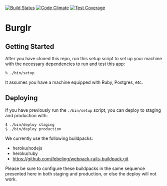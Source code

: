 [![Build Status](https://travis-ci.org/burglr-app/burglr.svg?branch=master)](https://travis-ci.org/burglr-app/burglr)
[![Code Climate](https://codeclimate.com/github/burglr-app/burglr/badges/gpa.svg)](https://codeclimate.com/github/burglr-app/burglr)
[![Test Coverage](https://codeclimate.com/github/burglr-app/burglr/badges/coverage.svg)](https://codeclimate.com/github/burglr-app/burglr/coverage)

# Burglr

## Getting Started

After you have cloned this repo, run this setup script to set up your machine
with the necessary dependencies to run and test this app:

    % ./bin/setup

It assumes you have a machine equipped with Ruby, Postgres, etc.
## Deploying

If you have previously run the `./bin/setup` script,
you can deploy to staging and production with:

    $ ./bin/deploy staging
    $ ./bin/deploy production

We currently use the following buildpacks:

- heroku/nodejs
- heroku/ruby
- https://github.com/febeling/webpack-rails-buildpack.git

Please be sure to configure these buildpacks in the same sequence
presented here in both staging and production, or else the deploy will
not work.
